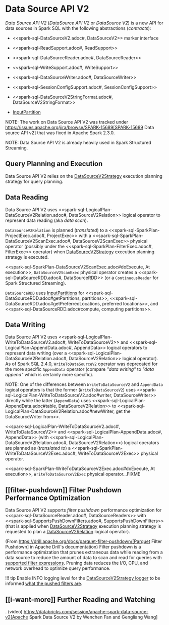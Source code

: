 # Data Source API V2

*Data Source API V2* (_DataSource API V2_ or _DataSource V2_) is a new API for data sources in Spark SQL with the following abstractions (_contracts_):

* <<spark-sql-DataSourceV2.adoc#, DataSourceV2>> marker interface

* <<spark-sql-ReadSupport.adoc#, ReadSupport>>

* <<spark-sql-DataSourceReader.adoc#, DataSourceReader>>

* <<spark-sql-WriteSupport.adoc#, WriteSupport>>

* <<spark-sql-DataSourceWriter.adoc#, DataSourceWriter>>

* <<spark-sql-SessionConfigSupport.adoc#, SessionConfigSupport>>

* <<spark-sql-DataSourceV2StringFormat.adoc#, DataSourceV2StringFormat>>

* [InputPartition](InputPartition.md)

NOTE: The work on Data Source API V2 was tracked under https://issues.apache.org/jira/browse/SPARK-15689[SPARK-15689 Data source API v2] that was fixed in Apache Spark 2.3.0.

NOTE: Data Source API V2 is already heavily used in Spark Structured Streaming.

## Query Planning and Execution

Data Source API V2 relies on the [DataSourceV2Strategy](execution-planning-strategies/DataSourceV2Strategy.md) execution planning strategy for query planning.

## Data Reading

Data Source API V2 uses <<spark-sql-LogicalPlan-DataSourceV2Relation.adoc#, DataSourceV2Relation>> logical operator to represent data reading (aka _data scan_).

`DataSourceV2Relation` is planned (_translated_) to a <<spark-sql-SparkPlan-ProjectExec.adoc#, ProjectExec>> with a <<spark-sql-SparkPlan-DataSourceV2ScanExec.adoc#, DataSourceV2ScanExec>> physical operator (possibly under the <<spark-sql-SparkPlan-FilterExec.adoc#, FilterExec>> operator) when [DataSourceV2Strategy](execution-planning-strategies/DataSourceV2Strategy.md) execution planning strategy is executed.

<<spark-sql-SparkPlan-DataSourceV2ScanExec.adoc#doExecute, At execution>>, `DataSourceV2ScanExec` physical operator creates a <<spark-sql-DataSourceRDD.adoc#, DataSourceRDD>> (or a `ContinuousReader` for Spark Structured Streaming).

`DataSourceRDD` uses [InputPartitions](InputPartition.md) for <<spark-sql-DataSourceRDD.adoc#getPartitions, partitions>>, <<spark-sql-DataSourceRDD.adoc#getPreferredLocations, preferred locations>>, and <<spark-sql-DataSourceRDD.adoc#compute, computing partitions>>.

## Data Writing

Data Source API V2 uses <<spark-sql-LogicalPlan-WriteToDataSourceV2.adoc#, WriteToDataSourceV2>> and <<spark-sql-LogicalPlan-AppendData.adoc#, AppendData>> logical operators to represent data writing (over a <<spark-sql-LogicalPlan-DataSourceV2Relation.adoc#, DataSourceV2Relation>> logical operator). As of Spark SQL 2.4.0, `WriteToDataSourceV2` operator was deprecated for the more specific `AppendData` operator (compare _"data writing"_ to _"data append"_ which is certainly more specific).

NOTE: One of the differences between `WriteToDataSourceV2` and `AppendData` logical operators is that the former (`WriteToDataSourceV2`) uses <<spark-sql-LogicalPlan-WriteToDataSourceV2.adoc#writer, DataSourceWriter>> directly while the latter (`AppendData`) uses <<spark-sql-LogicalPlan-AppendData.adoc#table, DataSourceV2Relation>> to <<spark-sql-LogicalPlan-DataSourceV2Relation.adoc#newWriter, get the DataSourceWriter from>>.

<<spark-sql-LogicalPlan-WriteToDataSourceV2.adoc#, WriteToDataSourceV2>> and <<spark-sql-LogicalPlan-AppendData.adoc#, AppendData>> (with <<spark-sql-LogicalPlan-DataSourceV2Relation.adoc#, DataSourceV2Relation>>) logical operators are planned as (_translated to_) a <<spark-sql-SparkPlan-WriteToDataSourceV2Exec.adoc#, WriteToDataSourceV2Exec>> physical operator.

<<spark-sql-SparkPlan-WriteToDataSourceV2Exec.adoc#doExecute, At execution>>, `WriteToDataSourceV2Exec` physical operator...FIXME

## [[filter-pushdown]] Filter Pushdown Performance Optimization

Data Source API V2 supports *filter pushdown* performance optimization for <<spark-sql-DataSourceReader.adoc#, DataSourceReaders>> with <<spark-sql-SupportsPushDownFilters.adoc#, SupportsPushDownFilters>> (that is applied when [DataSourceV2Strategy](execution-planning-strategies/DataSourceV2Strategy.md) execution planning strategy is requested to plan a [DataSourceV2Relation](execution-planning-strategies/DataSourceV2Strategy.md#apply-DataSourceV2Relation) logical operator).

(From https://drill.apache.org/docs/parquet-filter-pushdown/[Parquet Filter Pushdown] in Apache Drill's documentation) Filter pushdown is a performance optimization that prunes extraneous data while reading from a data source to reduce the amount of data to scan and read for queries with [supported filter expressions](execution-planning-strategies/DataSourceStrategy.md#translateFilter). Pruning data reduces the I/O, CPU, and network overhead to optimize query performance.

!!! tip
    Enable INFO logging level for the [DataSourceV2Strategy logger](execution-planning-strategies/DataSourceV2Strategy.md#logging) to be informed [what the pushed filters are](execution-planning-strategies/DataSourceV2Strategy.md#apply-DataSourceV2Relation).

## [[i-want-more]] Further Reading and Watching

. (video) https://databricks.com/session/apache-spark-data-source-v2[Apache Spark Data Source V2 by Wenchen Fan and Gengliang Wang]
